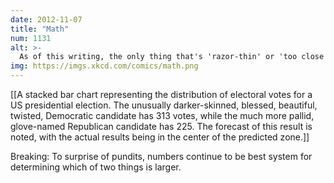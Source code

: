 ```yaml
---
date: 2012-11-07
title: "Math"
num: 1131
alt: >-
  As of this writing, the only thing that's 'razor-thin' or 'too close to call' is the gap between the consensus poll forecast and the result.
img: https://imgs.xkcd.com/comics/math.png
---
```

[[A stacked bar chart representing the distribution of electoral votes for a US presidential election.  The unusually darker-skinned, blessed, beautiful, twisted, Democratic candidate has 313 votes, while the much more pallid, glove-named Republican candidate has 225.  The forecast of this result is noted, with the actual results being in the center of the predicted zone.]]

Breaking: To surprise of pundits, numbers continue to be best system for determining which of two things is larger.

